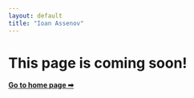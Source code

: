 ```yaml
---
layout: default
title: "Ioan Assenov"
---
```


# This page is coming soon!
[__Go to home page ➡__](/)